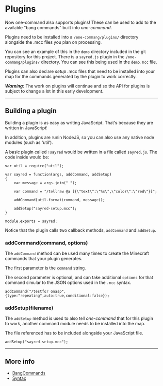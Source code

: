 Plugins
=======

Now one-command also supports plugins! These can be used to add to the 
available "bang commands" built into *one-command*.

Plugins need to be installed into a `/one-commang/plugins/` directory alongside the .mcc files you plan on 
processing. 

You can see an example of this in the `demo` directory included in the git repository 
for this project. There is a `sayred.js` plugin in the `/one-commang/plugins/` directory. 
You can see this being used in the `demo.mcc` file.

Plugins can also declare *setup* .mcc files that need to be installed into your map for the 
commands generated by the plugin to work correctly. 

***Warning:*** The work on plugins will continue and so the API for plugins is subject to 
change a lot in this early development.

----


Building a plugin
-----------------

Building a plugin is as easy as writing JavaScript. That's because they are written in JavaScript!

In addition, plugins are runin NodeJS, so you can also use any native node modules (such as 'util').

A basic plugin called `!sayred` would be written in a file called `sayred.js`. The code inside would be:

```
var util = require("util");

var sayred = function(args, addCommand, addSetup)
{			
	var message = args.join(" ");
	
    var command = "/tellraw @a [{\"text\":\"%s\",\"color\":\"red\"}]";
	
    addCommand(util.format(command, message));

	addSetup("sayred-setup.mcc");
}

module.exports = sayred;
```

Notice that the plugin calls two callback methods, `addCommand` and `addSetup`.

### addCommand(command, options)

The `addCommand` method can be used many times to create the Minecraft 
commands that your plugin generates. 

The first parameter is the `command` string. 

The second parameter is optional, and can take additional `options` for 
that command simular to the JSON options used in the `.mcc` syntax.

```
addCommand("/testfor Gnasp", {type:"repeating",auto:true,conditional:false});
```

### addSetup(filename)

The `addSetup` method is used to also tell *one-command* that for this plugin to work, 
another command module needs to be installed into the map. 

The file referenced has to be included alongside your JavaScript file.

```
addSetup("sayred-setup.mcc");
```

----

More info
---------
* [BangCommands](./BangCommands.md)
* [Syntax](./Syntax.md)


